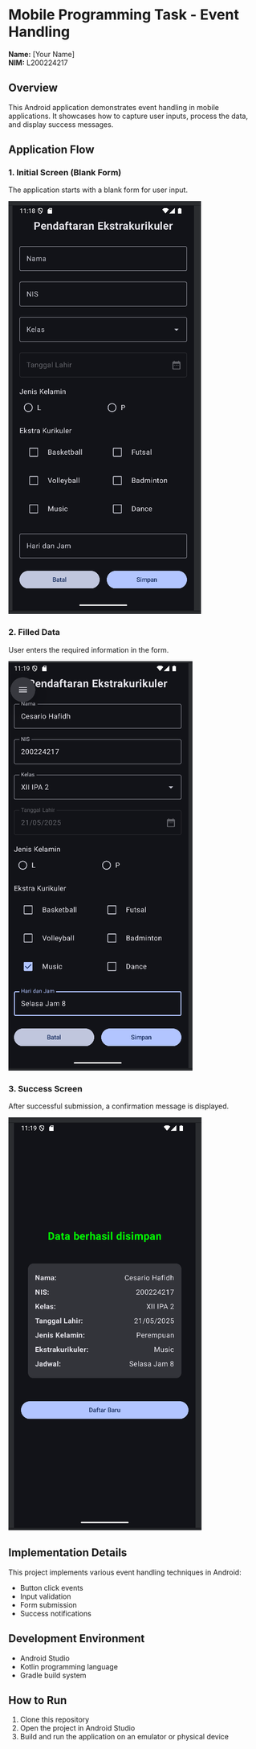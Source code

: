 # Mobile Programming Task - Event Handling

**Name:** [Your Name]  
**NIM:** L200224217

## Overview
This Android application demonstrates event handling in mobile applications. It showcases how to capture user inputs, process the data, and display success messages.

## Application Flow

### 1. Initial Screen (Blank Form)
The application starts with a blank form for user input.

![Blank Form](Gambar/Blank_Data.png)

### 2. Filled Data
User enters the required information in the form.

![Filled Data](Gambar/Filled_Data.png)

### 3. Success Screen
After successful submission, a confirmation message is displayed.

![Success Screen](Gambar/Success.png)

## Implementation Details
This project implements various event handling techniques in Android:
- Button click events
- Input validation
- Form submission
- Success notifications

## Development Environment
- Android Studio
- Kotlin programming language
- Gradle build system

## How to Run
1. Clone this repository
2. Open the project in Android Studio
3. Build and run the application on an emulator or physical device
